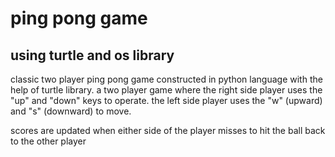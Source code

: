 # ping pong game
## using turtle and os library
classic two player ping pong game constructed in python language with the help of turtle library.
a two player game where the right side player uses the "up" and "down" keys to operate.
the left side player uses the "w" (upward) and "s" (downward) to move.

scores are updated when either side of the player misses to hit the ball back to the other player
